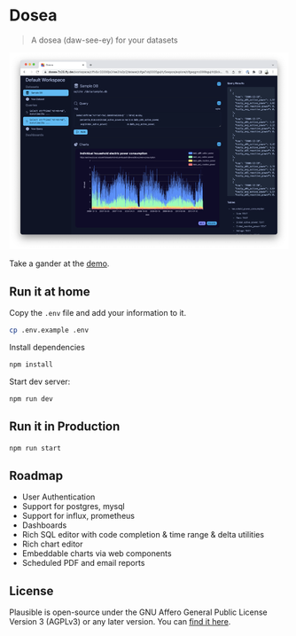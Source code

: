 # Dosea

> A dosea (daw-see-ey) for your datasets

![Query with Chart](public/screenshot.w1000.png)

Take a gander at the [demo](https://dosea-7b28.fly.dev/).

## Run it at home

Copy the `.env` file and add your information to it.

```sh
cp .env.example .env
```

Install dependencies

```sh
npm install
```

Start dev server:

```sh
npm run dev
```

## Run it in Production

```sh
npm run start
```

## Roadmap

* User Authentication
* Support for postgres, mysql
* Support for influx, prometheus
* Dashboards
* Rich SQL editor with code completion & time range & delta utilities
* Rich chart editor
* Embeddable charts via web components
* Scheduled PDF and email reports

## License

Plausible is open-source under the GNU Affero General Public License Version 3 (AGPLv3) or any later version. You
can [find it here](https://github.com/wmluke/dosea/blob/main/LICENSE.md).
